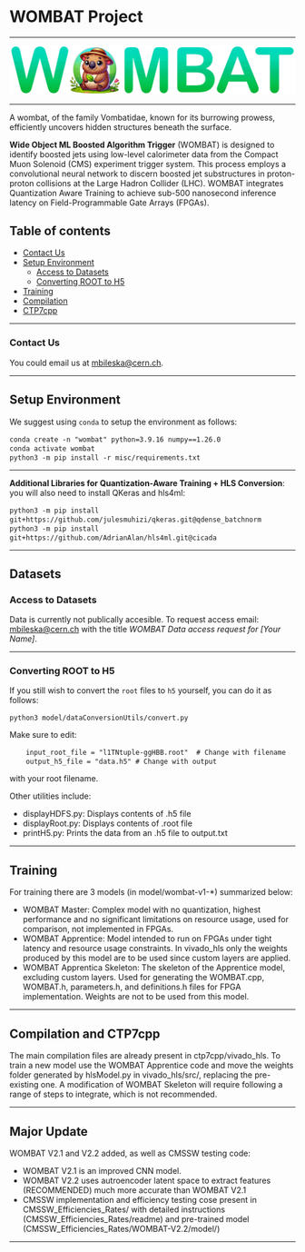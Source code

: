 # WOMBAT Project
---
![logo](assets/WOMBATlogoMini.png)

---
A wombat, of the family Vombatidae, known for its burrowing prowess, efficiently uncovers hidden structures beneath the surface. 

**Wide Object ML Boosted Algorithm Trigger** (WOMBAT) is designed to identify boosted jets using low-level calorimeter data from the Compact Muon Solenoid (CMS) experiment trigger system. This process employs a convolutional neural network to discern boosted jet substructures in proton-proton collisions at the Large Hadron Collider (LHC). WOMBAT integrates Quantization Aware Training to achieve sub-500 nanosecond inference latency on Field-Programmable Gate Arrays (FPGAs).

## Table of contents
  - [Contact Us](#Contact-Us)
- [Setup Environment](#Setup-Environment)
  - [Access to Datasets](#Access-to-Datasets)
  - [Converting ROOT to H5](#Converting-ROOT-to-H5)
- [Training](#Training)
- [Compilation](#Compilation)
- [CTP7cpp](#CTP7cpp)
---

### Contact Us

You could email us at [mbileska@cern.ch](mailto:mbileska@cern.ch). 

---
## Setup Environment

We suggest using `conda` to setup the environment as follows:
```
conda create -n "wombat" python=3.9.16 numpy==1.26.0
conda activate wombat
python3 -m pip install -r misc/requirements.txt
```
---
**Additional Libraries for Quantization-Aware Training + HLS Conversion**: you will also need to install QKeras and hls4ml:
```
python3 -m pip install git+https://github.com/julesmuhizi/qkeras.git@qdense_batchnorm
python3 -m pip install git+https://github.com/AdrianAlan/hls4ml.git@cicada
```
---
## Datasets

### Access to Datasets
Data is currently not publically accesible. To request access email: [mbileska@cern.ch](mailto:mbileska@cern.ch) with the title *WOMBAT Data access request for [Your Name]*.

---
### Converting ROOT to H5
If you still wish to convert the `root` files to `h5` yourself, you can do it as follows:
```
python3 model/dataConversionUtils/convert.py 
```
Make sure to edit: 
```
    input_root_file = "l1TNtuple-ggHBB.root"  # Change with filename
    output_h5_file = "data.h5" # Change with output
```
with your root filename.

Other utilities include:
- displayHDFS.py: Displays contents of .h5 file
- displayRoot.py: Displays contents of .root file
- printH5.py: Prints the data from an .h5 file to output.txt


---
## Training
For training there are 3 models (in model/wombat-v1-*) summarized below:
- WOMBAT Master: Complex model with no quantization, highest performance and no significant limitations on resource usage, used for comparison, not implemented in FPGAs.
- WOMBAT Apprentice: Model intended to run on FPGAs under tight latency and resource usage constraints. In vivado_hls only the weights produced by this model are to be used since custom layers are applied.
- WOMBAT Apprentica Skeleton: The skeleton of the Apprentice model, excluding custom layers. Used for generating the WOMBAT.cpp, WOMBAT.h, parameters.h, and definitions.h files for FPGA implementation. Weights are not to be used from this model.


---
## Compilation and CTP7cpp
The main compilation files are already present in ctp7cpp/vivado_hls. To train a new model use the WOMBAT Apprentice code and move the weights folder generated by hlsModel.py in vivado_hls/src/, replacing the pre-existing one. A modification of WOMBAT Skeleton will require following a range of steps to integrate, which is not recommended. 

---


## Major Update
WOMBAT V2.1 and V2.2 added, as well as CMSSW testing code:
- WOMBAT V2.1 is an improved CNN model.
- WOMBAT V2.2 uses autroencoder latent space to extract features (RECOMMENDED) much more accurate than WOMBAT V2.1
- CMSSW implementation and efficiency testing cose present in CMSSW_Efficiencies_Rates/ with detailed instructions (CMSSW_Efficiencies_Rates/readme) and pre-trained model (CMSSW_Efficiencies_Rates/WOMBAT-V2.2/model/)

---
